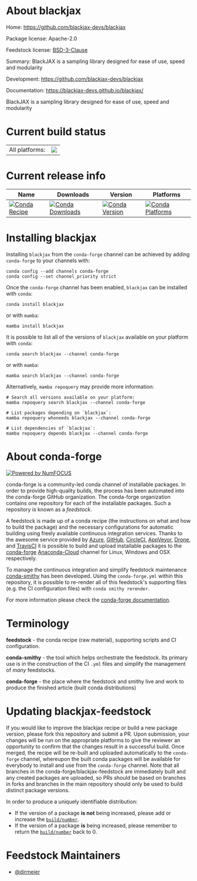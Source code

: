 About blackjax
==============

Home: https://github.com/blackjax-devs/blackjax

Package license: Apache-2.0

Feedstock license: [BSD-3-Clause](https://github.com/conda-forge/blackjax-feedstock/blob/main/LICENSE.txt)

Summary: BlackJAX is a sampling library designed for ease of use, speed and modularity

Development: https://github.com/blackjax-devs/blackjax

Documentation: https://blackjax-devs.github.io/blackjax/

BlackJAX is a sampling library designed for ease of use, speed and modularity


Current build status
====================


<table><tr><td>All platforms:</td>
    <td>
      <a href="https://dev.azure.com/conda-forge/feedstock-builds/_build/latest?definitionId=17478&branchName=main">
        <img src="https://dev.azure.com/conda-forge/feedstock-builds/_apis/build/status/blackjax-feedstock?branchName=main">
      </a>
    </td>
  </tr>
</table>

Current release info
====================

| Name | Downloads | Version | Platforms |
| --- | --- | --- | --- |
| [![Conda Recipe](https://img.shields.io/badge/recipe-blackjax-green.svg)](https://anaconda.org/conda-forge/blackjax) | [![Conda Downloads](https://img.shields.io/conda/dn/conda-forge/blackjax.svg)](https://anaconda.org/conda-forge/blackjax) | [![Conda Version](https://img.shields.io/conda/vn/conda-forge/blackjax.svg)](https://anaconda.org/conda-forge/blackjax) | [![Conda Platforms](https://img.shields.io/conda/pn/conda-forge/blackjax.svg)](https://anaconda.org/conda-forge/blackjax) |

Installing blackjax
===================

Installing `blackjax` from the `conda-forge` channel can be achieved by adding `conda-forge` to your channels with:

```
conda config --add channels conda-forge
conda config --set channel_priority strict
```

Once the `conda-forge` channel has been enabled, `blackjax` can be installed with `conda`:

```
conda install blackjax
```

or with `mamba`:

```
mamba install blackjax
```

It is possible to list all of the versions of `blackjax` available on your platform with `conda`:

```
conda search blackjax --channel conda-forge
```

or with `mamba`:

```
mamba search blackjax --channel conda-forge
```

Alternatively, `mamba repoquery` may provide more information:

```
# Search all versions available on your platform:
mamba repoquery search blackjax --channel conda-forge

# List packages depending on `blackjax`:
mamba repoquery whoneeds blackjax --channel conda-forge

# List dependencies of `blackjax`:
mamba repoquery depends blackjax --channel conda-forge
```


About conda-forge
=================

[![Powered by
NumFOCUS](https://img.shields.io/badge/powered%20by-NumFOCUS-orange.svg?style=flat&colorA=E1523D&colorB=007D8A)](https://numfocus.org)

conda-forge is a community-led conda channel of installable packages.
In order to provide high-quality builds, the process has been automated into the
conda-forge GitHub organization. The conda-forge organization contains one repository
for each of the installable packages. Such a repository is known as a *feedstock*.

A feedstock is made up of a conda recipe (the instructions on what and how to build
the package) and the necessary configurations for automatic building using freely
available continuous integration services. Thanks to the awesome service provided by
[Azure](https://azure.microsoft.com/en-us/services/devops/), [GitHub](https://github.com/),
[CircleCI](https://circleci.com/), [AppVeyor](https://www.appveyor.com/),
[Drone](https://cloud.drone.io/welcome), and [TravisCI](https://travis-ci.com/)
it is possible to build and upload installable packages to the
[conda-forge](https://anaconda.org/conda-forge) [Anaconda-Cloud](https://anaconda.org/)
channel for Linux, Windows and OSX respectively.

To manage the continuous integration and simplify feedstock maintenance
[conda-smithy](https://github.com/conda-forge/conda-smithy) has been developed.
Using the ``conda-forge.yml`` within this repository, it is possible to re-render all of
this feedstock's supporting files (e.g. the CI configuration files) with ``conda smithy rerender``.

For more information please check the [conda-forge documentation](https://conda-forge.org/docs/).

Terminology
===========

**feedstock** - the conda recipe (raw material), supporting scripts and CI configuration.

**conda-smithy** - the tool which helps orchestrate the feedstock.
                   Its primary use is in the construction of the CI ``.yml`` files
                   and simplify the management of *many* feedstocks.

**conda-forge** - the place where the feedstock and smithy live and work to
                  produce the finished article (built conda distributions)


Updating blackjax-feedstock
===========================

If you would like to improve the blackjax recipe or build a new
package version, please fork this repository and submit a PR. Upon submission,
your changes will be run on the appropriate platforms to give the reviewer an
opportunity to confirm that the changes result in a successful build. Once
merged, the recipe will be re-built and uploaded automatically to the
`conda-forge` channel, whereupon the built conda packages will be available for
everybody to install and use from the `conda-forge` channel.
Note that all branches in the conda-forge/blackjax-feedstock are
immediately built and any created packages are uploaded, so PRs should be based
on branches in forks and branches in the main repository should only be used to
build distinct package versions.

In order to produce a uniquely identifiable distribution:
 * If the version of a package **is not** being increased, please add or increase
   the [``build/number``](https://docs.conda.io/projects/conda-build/en/latest/resources/define-metadata.html#build-number-and-string).
 * If the version of a package **is** being increased, please remember to return
   the [``build/number``](https://docs.conda.io/projects/conda-build/en/latest/resources/define-metadata.html#build-number-and-string)
   back to 0.

Feedstock Maintainers
=====================

* [@dirmeier](https://github.com/dirmeier/)

